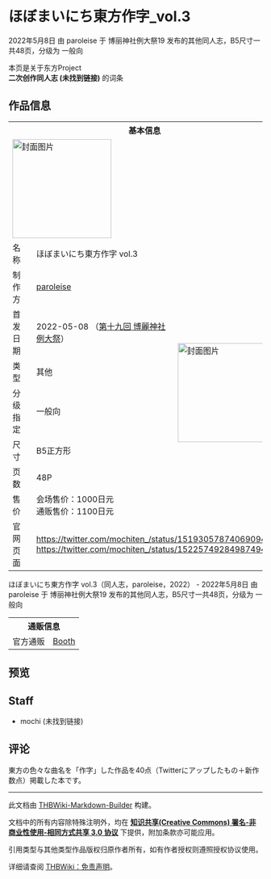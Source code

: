# ほぼまいにち東方作字_vol.3

<!-- source html: G:\repos\THBWiki-Markdown-Builder\THBWikiMarkdown\Temp\main\7\71\ns0%3A%E3%81%BB%E3%81%BC%E3%81%BE%E3%81%84%E3%81%AB%E3%81%A1%E6%9D%B1%E6%96%B9%E4%BD%9C%E5%AD%97_vol%2E3.html -->

2022年5月8日 由 paroleise 于 博丽神社例大祭19 发布的其他同人志，B5尺寸一共48页，分级为 一般向

本页是关于东方Project  
 **二次创作同人志 (未找到链接)** 的词条
## 作品信息

<table><tbody><tr><th colspan="3">基本信息</th></tr><tr><td class="cover-artwork-mobile" colspan="2"><a href="./文件-ほぼまいにち東方作字_vol.3封面.png.md" class="image" title="封面图片"><img alt="封面图片" src="https://upload.thwiki.cc/thumb/4/46/%E3%81%BB%E3%81%BC%E3%81%BE%E3%81%84%E3%81%AB%E3%81%A1%E6%9D%B1%E6%96%B9%E4%BD%9C%E5%AD%97_vol.3%E5%B0%81%E9%9D%A2.png/196px-%E3%81%BB%E3%81%BC%E3%81%BE%E3%81%84%E3%81%AB%E3%81%A1%E6%9D%B1%E6%96%B9%E4%BD%9C%E5%AD%97_vol.3%E5%B0%81%E9%9D%A2.png" decoding="async" loading="lazy" width="196" height="196" srcset="https://upload.thwiki.cc/thumb/4/46/%E3%81%BB%E3%81%BC%E3%81%BE%E3%81%84%E3%81%AB%E3%81%A1%E6%9D%B1%E6%96%B9%E4%BD%9C%E5%AD%97_vol.3%E5%B0%81%E9%9D%A2.png/294px-%E3%81%BB%E3%81%BC%E3%81%BE%E3%81%84%E3%81%AB%E3%81%A1%E6%9D%B1%E6%96%B9%E4%BD%9C%E5%AD%97_vol.3%E5%B0%81%E9%9D%A2.png 1.5x, https://upload.thwiki.cc/thumb/4/46/%E3%81%BB%E3%81%BC%E3%81%BE%E3%81%84%E3%81%AB%E3%81%A1%E6%9D%B1%E6%96%B9%E4%BD%9C%E5%AD%97_vol.3%E5%B0%81%E9%9D%A2.png/392px-%E3%81%BB%E3%81%BC%E3%81%BE%E3%81%84%E3%81%AB%E3%81%A1%E6%9D%B1%E6%96%B9%E4%BD%9C%E5%AD%97_vol.3%E5%B0%81%E9%9D%A2.png 2x" data-file-width="1123" data-file-height="1122"></a></td>
</tr><tr><td class="label">名称</td><td colspan="2"> ほぼまいにち東方作字 vol.3 </td></tr><tr><td class="label">制作方</td><td><a href="./paroleise.md" title="paroleise">paroleise</a></td><td class="cover-artwork" rowspan="7" style="min-width:196px;"><a href="./文件-ほぼまいにち東方作字_vol.3封面.png.md" class="image" title="封面图片"><img alt="封面图片" src="https://upload.thwiki.cc/thumb/4/46/%E3%81%BB%E3%81%BC%E3%81%BE%E3%81%84%E3%81%AB%E3%81%A1%E6%9D%B1%E6%96%B9%E4%BD%9C%E5%AD%97_vol.3%E5%B0%81%E9%9D%A2.png/196px-%E3%81%BB%E3%81%BC%E3%81%BE%E3%81%84%E3%81%AB%E3%81%A1%E6%9D%B1%E6%96%B9%E4%BD%9C%E5%AD%97_vol.3%E5%B0%81%E9%9D%A2.png" decoding="async" loading="lazy" width="196" height="196" srcset="https://upload.thwiki.cc/thumb/4/46/%E3%81%BB%E3%81%BC%E3%81%BE%E3%81%84%E3%81%AB%E3%81%A1%E6%9D%B1%E6%96%B9%E4%BD%9C%E5%AD%97_vol.3%E5%B0%81%E9%9D%A2.png/294px-%E3%81%BB%E3%81%BC%E3%81%BE%E3%81%84%E3%81%AB%E3%81%A1%E6%9D%B1%E6%96%B9%E4%BD%9C%E5%AD%97_vol.3%E5%B0%81%E9%9D%A2.png 1.5x, https://upload.thwiki.cc/thumb/4/46/%E3%81%BB%E3%81%BC%E3%81%BE%E3%81%84%E3%81%AB%E3%81%A1%E6%9D%B1%E6%96%B9%E4%BD%9C%E5%AD%97_vol.3%E5%B0%81%E9%9D%A2.png/392px-%E3%81%BB%E3%81%BC%E3%81%BE%E3%81%84%E3%81%AB%E3%81%A1%E6%9D%B1%E6%96%B9%E4%BD%9C%E5%AD%97_vol.3%E5%B0%81%E9%9D%A2.png 2x" data-file-width="1123" data-file-height="1122"></a></td>
</tr><tr><td class="label">首发日期</td><td>2022-05-08&#160;（<a href="/展会作品列表?e=%E5%8D%9A%E4%B8%BD%E7%A5%9E%E7%A4%BE%E4%BE%8B%E5%A4%A7%E7%A5%AD%2319">第十九回 博麗神社例大祭</a>）</td></tr><tr><td class="label">类型</td><td>其他</td></tr><tr><td class="label">分级指定</td><td>一般向</td></tr><tr><td class="label">尺寸</td><td>B5正方形</td></tr><tr><td class="label">页数</td><td>48P</td></tr><tr><td class="label">售价</td><td>会场售价：1000日元<br>通贩售价：1100日元</td></tr>
<tr><td class="label">官网页面</td><td colspan="2"><a rel="nofollow" class="external free" href="https://twitter.com/mochiten_/status/1519305787406909441">https://twitter.com/mochiten_/status/1519305787406909441</a><br><a rel="nofollow" class="external free" href="https://twitter.com/mochiten_/status/1522574928498749440">https://twitter.com/mochiten_/status/1522574928498749440</a></td></tr></tbody></table>

ほぼまいにち東方作字 vol.3（同人志，paroleise，2022） - 2022年5月8日 由 paroleise 于 博丽神社例大祭19 发布的其他同人志，B5尺寸一共48页，分级为 一般向

<table><tbody><tr><th colspan="3">通贩信息</th></tr><tr><td class="label">官方通贩</td><td colspan="2"><a rel="nofollow" class="external text" href="https://paroleise.booth.pm/items/3840192">Booth</a></td></tr></tbody></table>


## 预览
## Staff
- mochi (未找到链接)

## 评论
  
東方の色々な曲名を「作字」した作品を40点（Twitterにアップしたもの＋新作数点）掲載した本です。
  
  
  

  





---

此文档由 [THBWiki-Markdown-Builder](https://github.com/Delsin-Yu/THBWiki-Markdown-Builder) 构建。

文档中的所有内容除特殊注明外，均在 [**知识共享(Creative Commons) 署名-非商业性使用-相同方式共享 3.0 协议**](https://creativecommons.org/licenses/by-sa/3.0/deed.zh-hans) 下提供，附加条款亦可能应用。

引用类型与其他类型作品版权归原作者所有，如有作者授权则遵照授权协议使用。

详细请查阅 [THBWiki：免责声明](https://thbwiki.cc/THBWiki:%E5%85%8D%E8%B4%A3%E5%A3%B0%E6%98%8E)。

